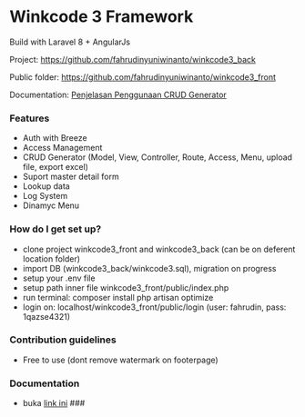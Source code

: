# Winkcode 3 Framework #

Build with Laravel 8 + AngularJs

Project: https://github.com/fahrudinyuniwinanto/winkcode3_back

Public folder: https://github.com/fahrudinyuniwinanto/winkcode3_front

Documentation: <a href="https://www.youtube.com/watch?v=Nte8oemS4UY" target="_blank">Penjelasan Penggunaan CRUD Generator</a>

### Features ###

* Auth with Breeze
* Access Management
* CRUD Generator (Model, View, Controller, Route, Access, Menu, upload file, export excel)
* Suport master detail form
* Lookup data
* Log System
* Dinamyc Menu

### How do I get set up? ###

* clone project winkcode3_front and winkcode3_back (can be on deferent location folder)
* import DB (winkcode3_back/winkcode3.sql), migration on progress
* setup your .env file
* setup path inner file winkcode3_front/public/index.php
* run terminal: 
composer install
php artisan optimize
* login on: localhost/winkcode3_front/public/login (user: fahrudin, pass: 1qazse4321)

### Contribution guidelines ###

* Free to use (dont remove watermark on footerpage)

### Documentation
* buka <a href="https://www.youtube.com/watch?v=Nte8oemS4UY" target="_blank">link ini</a> ###



